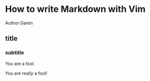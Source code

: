# How to write Markdown with Vim

Author:Garen

## title

### subtitle

You are a fool.

You are really a fool!
